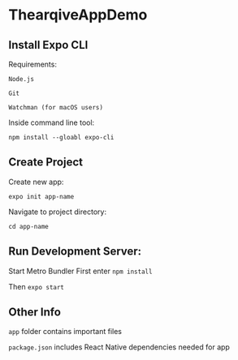# ThearqiveAppDemo

## Install Expo CLI
Requirements: 

`Node.js` 

`Git` 

`Watchman (for macOS users)`

Inside command line tool:

`npm install --gloabl expo-cli`

## Create Project
Create new app: 

`expo init app-name`

Navigate to project directory: 

`cd app-name`

## Run Development Server: 
Start Metro Bundler
First enter `npm install`

Then `expo start`

## Other Info
`app` folder contains important files

`package.json` includes React Native dependencies needed for app
